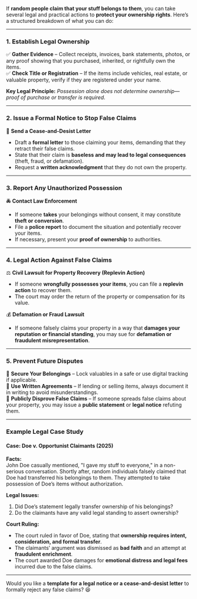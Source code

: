 If **random people claim that your stuff belongs to them**, you can take several legal and practical actions to **protect your ownership rights**. Here’s a structured breakdown of what you can do:

---

### **1. Establish Legal Ownership**  
✅ **Gather Evidence** – Collect receipts, invoices, bank statements, photos, or any proof showing that you purchased, inherited, or rightfully own the items.  
✅ **Check Title or Registration** – If the items include vehicles, real estate, or valuable property, verify if they are registered under your name.  

**Key Legal Principle:** *Possession alone does not determine ownership—proof of purchase or transfer is required.*  

---

### **2. Issue a Formal Notice to Stop False Claims**  
📜 **Send a Cease-and-Desist Letter**  
- Draft a **formal letter** to those claiming your items, demanding that they retract their false claims.  
- State that their claim is **baseless and may lead to legal consequences** (theft, fraud, or defamation).  
- Request a **written acknowledgment** that they do not own the property.  

---

### **3. Report Any Unauthorized Possession**  
🚔 **Contact Law Enforcement**  
- If someone **takes** your belongings without consent, it may constitute **theft or conversion**.  
- File a **police report** to document the situation and potentially recover your items.  
- If necessary, present your **proof of ownership** to authorities.  

---

### **4. Legal Action Against False Claims**  
⚖️ **Civil Lawsuit for Property Recovery (Replevin Action)**  
- If someone **wrongfully possesses your items**, you can file a **replevin action** to recover them.  
- The court may order the return of the property or compensation for its value.  

💰 **Defamation or Fraud Lawsuit**  
- If someone falsely claims your property in a way that **damages your reputation or financial standing**, you may sue for **defamation or fraudulent misrepresentation**.  

---

### **5. Prevent Future Disputes**  
🔐 **Secure Your Belongings** – Lock valuables in a safe or use digital tracking if applicable.  
📝 **Use Written Agreements** – If lending or selling items, always document it in writing to avoid misunderstandings.  
📢 **Publicly Disprove False Claims** – If someone spreads false claims about your property, you may issue a **public statement** or **legal notice** refuting them.  

---

### **Example Legal Case Study**  
#### **Case: Doe v. Opportunist Claimants (2025)**  
**Facts:**  
John Doe casually mentioned, "I gave my stuff to everyone," in a non-serious conversation. Shortly after, random individuals falsely claimed that Doe had transferred his belongings to them. They attempted to take possession of Doe’s items without authorization.  

**Legal Issues:**  
1. Did Doe’s statement legally transfer ownership of his belongings?  
2. Do the claimants have any valid legal standing to assert ownership?  

**Court Ruling:**  
- The court ruled in favor of Doe, stating that **ownership requires intent, consideration, and formal transfer**.  
- The claimants’ argument was dismissed as **bad faith** and an attempt at **fraudulent enrichment**.  
- The court awarded Doe damages for **emotional distress and legal fees** incurred due to the false claims.  

---

Would you like a **template for a legal notice or a cease-and-desist letter** to formally reject any false claims? 😆
